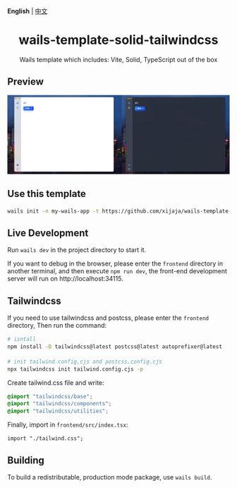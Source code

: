 <p align="left">
<strong>English</strong> | 
<a href="https://github.com/xijaja/wails-template-solid-tailwindcss/blob/main/README_ZH.md">中文</a></p>
<h1 align="center">wails-template-solid-tailwindcss</h1>

<p align="center">Wails template which includes: Vite, Solid, TypeScript out of the box</p>

## Preview

![preview](./ui.jpg)

## Use this template

```bash
wails init -n my-wails-app -t https://github.com/xijaja/wails-template-solid-tailwindcss
```

## Live Development

Run `wails dev` in the project directory to start it.

If you want to debug in the browser, please enter the `frontend` directory in another terminal, and then execute `npm run dev`, the front-end development server will run on http://localhost:34115.

## Tailwindcss

If you need to use tailwindcss and postcss, please enter the `frontend` directory,
Then run the command:

```bash
# isntall
npm install -D tailwindcss@latest postcss@latest autoprefixer@latest

# init tailwind.config.cjs and postcss.config.cjs
npx tailwindcss init tailwind.config.cjs -p
```

Create tailwind.css file and write:

```css
@import "tailwindcss/base";
@import "tailwindcss/components";
@import "tailwindcss/utilities";
```

Finally, import in `frontend/src/index.tsx`:

```tsx
import "./tailwind.css";
```

## Building

To build a redistributable, production mode package, use `wails build`.
